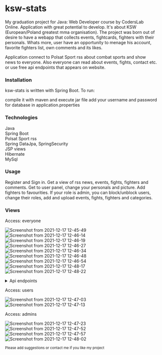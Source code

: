 
<h1>ksw-stats</h1>
My graduation project for Java: Web Developer course by CodersLab Online.
Application with great potential to develop. It's about KSW (European/Poland greatest mma organisation). The project was born out of desire to have a webapp that collects events, fightcards, fighters with their personals. Whats more, user have an opportunity to menage his account, favorite fighters list, own comments and its likes. 

Application connect to Polsat Sport rss about combat sports and show news to everyone. Also everyone can read about events, fights, contact etc. or use free api endpoints that appears on website. 


<h3>Installation</h3>
ksw-stats is written with Spring Boot. To run:

compile it with maven and execute jar file
add your username and password for database in application.properties


<h3>Technologies</h3>
Java<br>
Spring Boot<br>
Polsat Sport rss<br>
Spring DataJpa, SpringSecurity<br>
JSP views<br>
Hibernate<br>
MySql<br>

<h3>Usage</h3>
Register and Sign in. Get a view of rss news, events, fights, fighters and comments. Get to user panel, change your personals and picture. Add fighters to favourities. If your role is admin, you can block/unblock users, change their roles, add and upload events, fights, fighters and categories.


<h3>Views</h3>
Access: everyone

![Screenshot from 2021-12-17 12-45-49](https://user-images.githubusercontent.com/90089220/146548319-d5b7de06-cf25-42e9-9df9-577e3d6f1cd9.png)
![Screenshot from 2021-12-17 12-46-14](https://user-images.githubusercontent.com/90089220/146548324-66ba16ed-02c1-4c3c-96e6-9c7a91bb8e5a.png)
![Screenshot from 2021-12-17 12-46-19](https://user-images.githubusercontent.com/90089220/146548328-1ae95e1c-ebf8-4a67-b556-615b1f8cac97.png)
![Screenshot from 2021-12-17 12-46-27](https://user-images.githubusercontent.com/90089220/146548331-02c0f0f1-d024-40c5-88c4-fa709793e82d.png)
![Screenshot from 2021-12-17 12-46-34](https://user-images.githubusercontent.com/90089220/146548335-1146b01d-a86c-4a0e-b0b2-5b0c717f98bb.png)
![Screenshot from 2021-12-17 12-46-48](https://user-images.githubusercontent.com/90089220/146548346-35e05894-94ef-4a91-8257-36a9e9d220f5.png)
![Screenshot from 2021-12-17 12-46-54](https://user-images.githubusercontent.com/90089220/146548347-ace67aed-1161-4ca0-8f9f-5074ca911458.png)
![Screenshot from 2021-12-17 12-48-17](https://user-images.githubusercontent.com/90089220/146548568-31671e4c-0a4b-4d7b-9b1f-fe0c34abd7f5.png)
![Screenshot from 2021-12-17 12-48-22](https://user-images.githubusercontent.com/90089220/146548571-5491ee06-e9f5-4b98-8ebc-416f186b53c6.png)

<details>  
<summary>Api endpoints</summary>  
<p>EVENT<br>
Method			URL			        Action(JSON)<br><br>
GET        /api/event			      Find All<br>
GET        /api/event/{id}			Find by id<br>
POST       /api/event			      Create<br>
PUT        /api/event/{id}			Update with id<br>
DELETE     /api/event/{id}			Delete by id</p><br>
<p>FIGHTER<br>
Method			URL			        Action(JSON)<br><br>
GET        /api/fighter			      Find All<br>
GET        /api/fighter/{id}			Find by id<br>
POST       /api/fighter			      Create<br>
PUT        /api/fighter/{id}			Update with id<br>
DELETE     /api/fighter/{id}			Delete by id</p><br>
<p>FIGHT<br>
Method			URL			        Action(JSON)<br><br>
GET        /api/fight			      Find All<br>
GET        /api/fight/{id}			Find by id<br>
POST       /api/fight			      Create<br>
PUT        /api/fight/{id}			Update with id<br>
DELETE     /api/fight/{id}			Delete by id</p><br>
<p>FIGHTER<br>
Method			URL			        Action(JSON)<br><br>
GET        /api/fighter			      Find All<br>
GET        /api/fighter/{id}			Find by id<br>
POST       /api/fighter			      Create<br>
PUT        /api/fighter/{id}			Update with id<br>
DELETE     /api/fighter/{id}			Delete by id</p><br>
<p>CATEGORY<br>
Method			URL			        Action(JSON)<br><br>
GET        /api/category			      Find All
</p><br>
</details> 


Access: users

![Screenshot from 2021-12-17 12-47-03](https://user-images.githubusercontent.com/90089220/146549135-8888091c-a08c-4b37-9be1-92085e53ae81.png)
![Screenshot from 2021-12-17 12-47-13](https://user-images.githubusercontent.com/90089220/146549137-8bcf3075-842b-4d39-ae31-bfc1f2406605.png)


Access: admins

![Screenshot from 2021-12-17 12-47-23](https://user-images.githubusercontent.com/90089220/146548654-3f687cab-5f9b-4558-bd5c-7fd294716172.png)
![Screenshot from 2021-12-17 12-47-52](https://user-images.githubusercontent.com/90089220/146548662-9a9c90ce-4207-4013-ac60-ad462b8d5b69.png)
![Screenshot from 2021-12-17 12-47-57](https://user-images.githubusercontent.com/90089220/146548665-bfa1f178-330c-44c0-acb2-3abc7be39b10.png)
![Screenshot from 2021-12-17 12-48-02](https://user-images.githubusercontent.com/90089220/146548667-5893cd42-f074-4f5f-8b50-5f4a8e6f0a84.png)


<small>Please add suggestions or contact me if you like my project</small>


